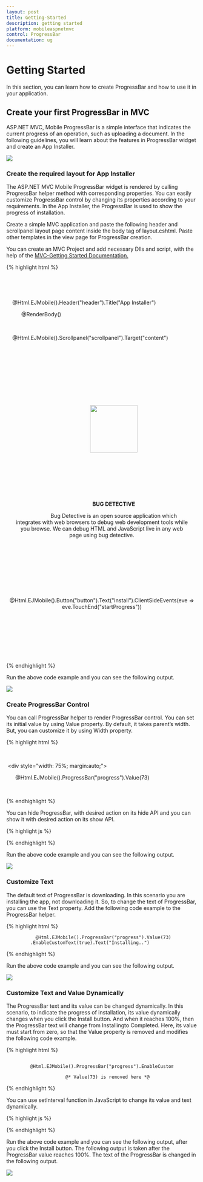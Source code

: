 ```yaml
---
layout: post
title: Getting-Started
description: getting started
platform: mobileaspnetmvc
control: ProgressBar
documentation: ug
---
```


# Getting Started

In this section, you can learn how to create ProgressBar and how to use it in your application.

## Create your first ProgressBar in MVC

ASP.NET MVC, Mobile ProgressBar is a simple interface that indicates the current progress of an operation, such as uploading a document. In the following guidelines, you will learn about the features in ProgressBar widget and create an App Installer.

![](Getting-Started_images/Getting-Started_img1.png)



### Create the required layout for App Installer

The ASP.NET MVC Mobile ProgressBar widget is rendered by calling ProgressBar helper method with corresponding properties. You can easily customize ProgressBar control by changing its properties according to your requirements. In the App Installer, the ProgressBar is used to show the progress of installation. 

Create a simple MVC application and paste the following header and scrollpanel layout page content inside the body tag of layout.cshtml. Paste other templates in the view page for ProgressBar creation. 

You can create an MVC Project and add necessary Dlls and script, with the help of the [MVC-Getting Started Documentation.](http://help.syncfusion.com/ug/js/Documents/gettingstartedwithmv.htm)


{% highlight html %}

    <!-- Layout Page Content -->

    <!-- header control -->

    @Html.EJMobile().Header("header").Title("App Installer")

          @RenderBody()

    <!-- ScrollPanel -->

    @Html.EJMobile().Scrollpanel("scrollpanel").Target("content")





    <!-- View Page Content -->

    <div id="content">

        <div>

            <!-- Add image and definition -->

            <div align="center">

                <img src="http://js.syncfusion.com/UG/Mobile/Content/debug.png" style="width: 125px;" />

            </div> <br /><br />

            <div id="definition" align="center" style="padding: 0 20px">

                <b>BUG DETECTIVE</b><br />

                Bug Detective is an open source application which integrates with web browsers to debug web development tools while you browse. We can debug HTML and JavaScript live in any web page using bug detective.

            </div><br />

            <!-- Button control -->

            <div align="center">

                @Html.EJMobile().Button("button").Text("Install").ClientSideEvents(eve => eve.TouchEnd("startProgress"))

            </div>



            <!--Add progressbar Element here-->



        </div>

    </div>


{% endhighlight %}


Run the above code example and you can see the following output.

![](Getting-Started_images/Getting-Started_img2.png)



### Create ProgressBar Control

You can call ProgressBar helper to render ProgressBar control. You can set its initial value by using Value property. By default, it takes parent’s width. But, you can customize it by using Width property.

{% highlight html %}

 <!--ProgressBar control -->

 <div style="width: 75%; margin:auto;">

      @Html.EJMobile().ProgressBar("progress").Value(73)

 </div>

{% endhighlight %}

You can hide ProgressBar, with desired action on its hide API and you can show it with desired action on its show API.

{% highlight js %}

<script>

        $(function () {

            window.progressObject = $("#progress").data("ejmProgress"); // create object for progressbar

            $("#progress").hide();//to hide progressbar at initialize

        });

        function startProgress(args) {

            $(".e-m-btnwrapper").hide();//to hide button

            $("#progress").show();// to show progressbar

            }

</script>

{% endhighlight %}

Run the above code example and you can see the following output.

![](Getting-Started_images/Getting-Started_img3.png)



### Customize Text

The default text of ProgressBar is downloading. In this scenario you are installing the app, not downloading it. So, to change the text of ProgressBar, you can use the Text property. Add the following code example to the ProgressBar helper.

{% highlight html %}

  <!-- Progressbar control -->

 <div style="width: 75%; margin:auto;">

      @Html.EJMobile().ProgressBar("progress").Value(73) .EnableCustomText(true).Text("Installing..")

 </div>

{% endhighlight %}

Run the above code example and you can see the following output.

![](Getting-Started_images/Getting-Started_img4.png)



### Customize Text and Value Dynamically

The ProgressBar text and its value can be changed dynamically. In this scenario, to indicate the progress of installation, its value dynamically changes when you click the Install button. And when it reaches 100%, then the ProgressBar text will change from Installingto Completed. Here, its value must start from zero, so that the Value property is removed and modifies the following code example.  

{% highlight html %}

<!-- Progressbar control -->

 <div style="width: 75%; margin:auto;">

      @Html.EJMobile().ProgressBar("progress").EnableCustomText(true).Text("Installing..")

                 @* Value(73) is removed here *@

 </div>

{% endhighlight %}

You can use setInterval function in JavaScript to change its value and text dynamically.

{% highlight js %}

<script>

        window.currValue = 0;

        $(function () {

            window.progressObject = $("#progress").data("ejmProgress"); // create object for progressbar

            $("#progress").hide(); //to hide progressbar at starting

        });

        function startProgress(args) {

            $(".e-m-btnwrapper").hide(); //to hide button

            $("#progress").show(); // to show progressbar

            window.timeInterval = setInterval(runProgress, 100); //set time intervel to repeat the process

        }

        function runProgress() {

            progressObject.option("value", window.currValue); //set value for progress

            var value = currValue++;

            if (value == 100) {

                progressObject.option("text", "Completed..."); // change the text when it reaches 100%

                clearInterval(window.timeInterval); //to clear time interval

            }

        }

    </script>


{% endhighlight %}


Run the above code example and you can see the following output, after you click the Install button. The following output is taken after the ProgressBar value reaches 100%. The text of the ProgressBar is changed in the following output.	



![](Getting-Started_images/Getting-Started_img5.png)



